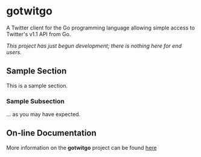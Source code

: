 gotwitgo
========


A Twitter client for the Go programming language allowing simple 
access to Twitter's v1.1 API from Go.

_This project has just begun development; there is nothing here for end users._

## Sample Section

This is a sample section.

### Sample Subsection

... as you may have expected.

## On-line Documentation
More information on the **gotwitgo** project can be found 
[here](https://jddixon.github.io/gotwitgo)
